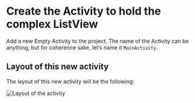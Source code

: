 # Create the Activity to hold the complex ListView
Add a new Empty Activity to the project. The name of the Activity can be anything, but for coherence sake, let’s name it `MainActivity`.

## Layout of this new activity
The layout of this new activity will be the following:

![][image-1]



[image-1]:	https://github.com/pontocom/MovieDatabase/blob/master/docs/images/Voila_Capture%202017-04-19_05-43-46_PM.png "Layout of the activity"